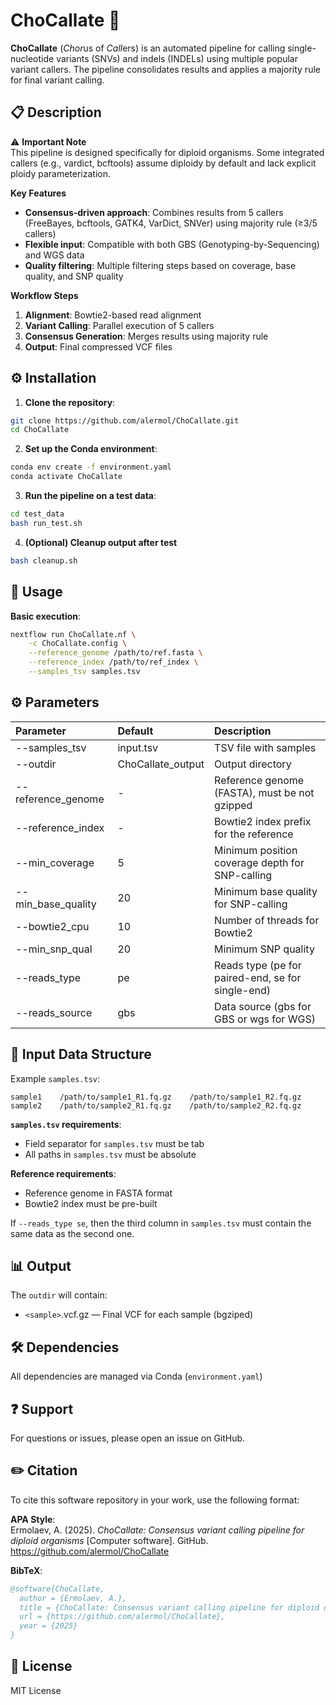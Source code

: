 # ChoCallate 🍫

**ChoCallate** (*Chor*us of *Call*ers) is an automated pipeline for calling single-nucleotide variants (SNVs) and indels (INDELs) using multiple popular variant callers. The pipeline consolidates results and applies a majority rule for final variant calling.

## 📋 Description

⚠️ **Important Note**  
This pipeline is designed specifically for diploid organisms. Some integrated callers (e.g., vardict, bcftools) assume diploidy by default and lack explicit ploidy parameterization.

**Key Features**
- **Consensus-driven approach**: Combines results from 5 callers (FreeBayes, bcftools, GATK4, VarDict, SNVer) using majority rule (≥3/5 callers)
- **Flexible input**: Compatible with both GBS (Genotyping-by-Sequencing) and WGS data
- **Quality filtering**: Multiple filtering steps based on coverage, base quality, and SNP quality

**Workflow Steps**
1. **Alignment**: Bowtie2-based read alignment
2. **Variant Calling**: Parallel execution of 5 callers
3. **Consensus Generation**: Merges results using majority rule
4. **Output**: Final compressed VCF files


## ⚙️ Installation

1. **Clone the repository**:
```bash
git clone https://github.com/alermol/ChoCallate.git
cd ChoCallate
```
2. **Set up the Conda environment**:
```bash
conda env create -f environment.yaml
conda activate ChoCallate
```
3. **Run the pipeline on a test data**:
```bash
cd test_data
bash run_test.sh
```
4. **(Optional) Cleanup output after test**
```bash
bash cleanup.sh
```

## 🚀 Usage
**Basic execution**:
```bash
nextflow run ChoCallate.nf \
    -c ChoCallate.config \
    --reference_genome /path/to/ref.fasta \
    --reference_index /path/to/ref_index \
    --samples_tsv samples.tsv
```

## ⚙️ Parameters
| Parameter | Default | Description |
| :-------- | :------- | :---------- |
|--samples_tsv	|input.tsv|	TSV file with samples|
|--outdir	|ChoCallate_output|	Output directory|
|--reference_genome	|-|	Reference genome (FASTA), must be not gzipped|
|--reference_index	|-	|Bowtie2 index prefix for the reference|
|--min_coverage|	5|	Minimum position coverage depth for SNP-calling|
|--min_base_quality	|20	|Minimum base quality for SNP-calling|
|--bowtie2_cpu	|10	|Number of threads for Bowtie2|
|--min_snp_qual	|20	|Minimum SNP quality|
|--reads_type	|pe	|Reads type (pe for paired-end, se for single-end)|
|--reads_source	|gbs|	Data source (gbs for GBS or wgs for WGS)|


## 📂 Input Data Structure
Example `samples.tsv`:    
```text
sample1    /path/to/sample1_R1.fq.gz    /path/to/sample1_R2.fq.gz
sample2    /path/to/sample2_R1.fq.gz    /path/to/sample2_R2.fq.gz
````

**`samples.tsv` requirements**:
- Field separator for `samples.tsv` must be tab
- All paths in `samples.tsv` must be absolute

**Reference requirements**:
- Reference genome in FASTA format
- Bowtie2 index must be pre-built

If `--reads_type se`, then the third column in `samples.tsv` must contain the same data as the second one.


## 📊 Output
The `outdir` will contain:
- `<sample>`.vcf.gz — Final VCF for each sample (bgziped)


## 🛠️ Dependencies
All dependencies are managed via Conda (`environment.yaml`)


## ❓ Support
For questions or issues, please open an issue on GitHub.


## ✏️ Citation

To cite this software repository in your work, use the following format:

**APA Style**:  
Ermolaev, A. (2025). *ChoCallate: Consensus variant calling pipeline for diploid organisms* \[Computer software\]. GitHub. https://github.com/alermol/ChoCallate

**BibTeX**:  
```bibtex
@software{ChoCallate,
  author = {Ermolaev, A.},
  title = {ChoCallate: Consensus variant calling pipeline for diploid organisms},
  url = {https://github.com/alermol/ChoCallate},
  year = {2025}
}
```

## 📜 License
MIT License
